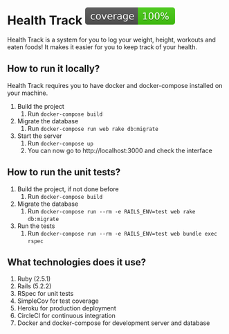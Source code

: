 # Health Track ![](/coverage/coverage.svg)

Health Track is a system for you to log your weight, height, workouts and eaten foods!
It makes it easier for you to keep track of your health.

## How to run it locally?

Health Track requires you to have docker and docker-compose installed on your machine.

1. Build the project
    1. Run `docker-compose build`
2. Migrate the database
    1. Run `docker-compose run web rake db:migrate`
3. Start the server
    1. Run `docker-compose up`
    2. You can now go to http://localhost:3000 and check the interface


## How to run the unit tests?

1. Build the project, if not done before
    1. Run `docker-compose build`
2. Migrate the database
    1. Run `docker-compose run --rm -e RAILS_ENV=test web rake db:migrate`
3. Run the tests
    1. Run `docker-compose run --rm -e RAILS_ENV=test web bundle exec rspec`

## What technologies does it use?

1. Ruby (2.5.1)
2. Rails (5.2.2)
3. RSpec for unit tests
4. SimpleCov for test coverage
5. Heroku for production deployment
6. CircleCI for continuous integration
7. Docker and docker-compose for development server and database